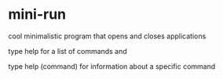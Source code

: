 # mini-run
cool minimalistic program that opens and closes applications

type help for a list of commands and

type help (command) for information about a specific command
